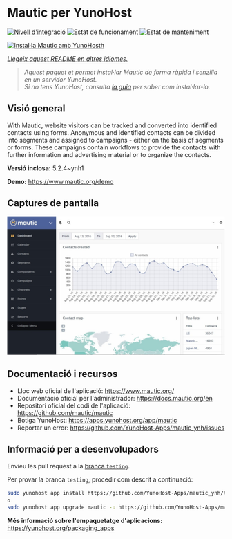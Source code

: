 <!--
N.B.: Aquest README ha estat generat automàticament per <https://github.com/YunoHost/apps/tree/master/tools/readme_generator>
NO s'ha de modificar manualment.
-->

# Mautic per YunoHost

[![Nivell d'integració](https://apps.yunohost.org/badge/integration/mautic)](https://ci-apps.yunohost.org/ci/apps/mautic/)
![Estat de funcionament](https://apps.yunohost.org/badge/state/mautic)
![Estat de manteniment](https://apps.yunohost.org/badge/maintained/mautic)

[![Instal·la Mautic amb YunoHosth](https://install-app.yunohost.org/install-with-yunohost.svg)](https://install-app.yunohost.org/?app=mautic)

*[Llegeix aquest README en altres idiomes.](./ALL_README.md)*

> *Aquest paquet et permet instal·lar Mautic de forma ràpida i senzilla en un servidor YunoHost.*  
> *Si no tens YunoHost, consulta [la guia](https://yunohost.org/install) per saber com instal·lar-lo.*

## Visió general

With Mautic, website visitors can be tracked and converted into identified contacts using forms. Anonymous and identified contacts can be divided into segments and assigned to campaigns - either on the basis of segments or forms. These campaigns contain workflows to provide the contacts with further information and advertising material or to organize the contacts.


**Versió inclosa:** 5.2.4~ynh1

**Demo:** <https://www.mautic.org/demo>

## Captures de pantalla

![Captures de pantalla de Mautic](./doc/screenshots/mautic-Screenshots.jpg)

## Documentació i recursos

- Lloc web oficial de l'aplicació: <https://www.mautic.org/>
- Documentació oficial per l'administrador: <https://docs.mautic.org/en>
- Repositori oficial del codi de l'aplicació: <https://github.com/mautic/mautic>
- Botiga YunoHost: <https://apps.yunohost.org/app/mautic>
- Reportar un error: <https://github.com/YunoHost-Apps/mautic_ynh/issues>

## Informació per a desenvolupadors

Envieu les pull request a la [branca `testing`](https://github.com/YunoHost-Apps/mautic_ynh/tree/testing).

Per provar la branca `testing`, procedir com descrit a continuació:

```bash
sudo yunohost app install https://github.com/YunoHost-Apps/mautic_ynh/tree/testing --debug
o
sudo yunohost app upgrade mautic -u https://github.com/YunoHost-Apps/mautic_ynh/tree/testing --debug
```

**Més informació sobre l'empaquetatge d'aplicacions:** <https://yunohost.org/packaging_apps>
